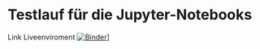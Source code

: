 # Testlauf für die Jupyter-Notebooks

Link Liveenviroment  [![Binder](https://[mybinder.org/badge_logo.svg)](https://mybinder.org/v2/gh/hebosse/Jupyter-Notebooks/HEAD)]


